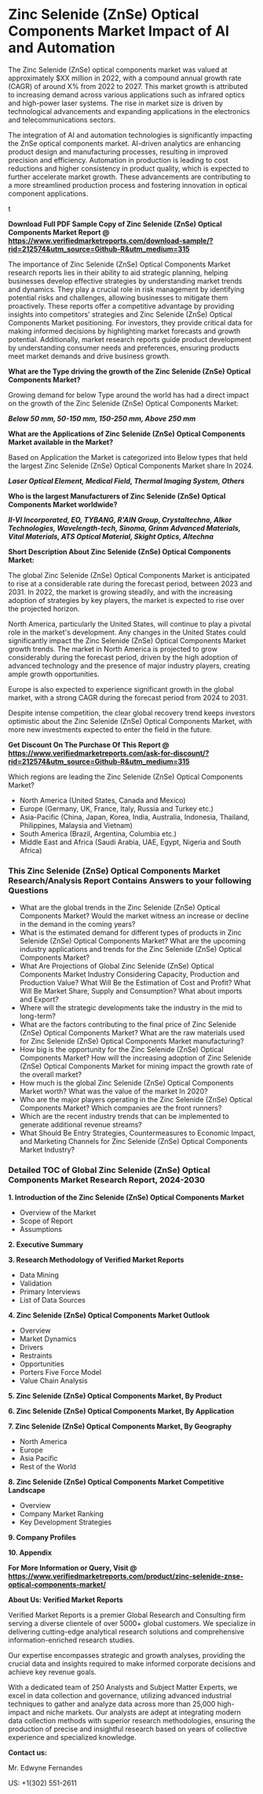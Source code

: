 <meta name="title" content="Global Zinc Selenide (ZnSe) Optical Components Market Impact of AI and Automation"><meta name="description" content="The Zinc Selenide (ZnSe) optical components market was valued at approximately $XX million in 2022, with a compound annual growth rate (CAGR) of around X% from 2022 to"><meta name="title" content="Zinc Selenide (ZnSe) Optical Components Market Size, Share, Scope, Trends, Growth, Opportunities, Analysis, Forecast"><h1>Zinc Selenide (ZnSe) Optical Components Market Impact of AI and Automation</h1><p>The Zinc Selenide (ZnSe) optical components market was valued at approximately $XX million in 2022, with a compound annual growth rate (CAGR) of around X% from 2022 to 2027. This market growth is attributed to increasing demand across various applications such as infrared optics and high-power laser systems. The rise in market size is driven by technological advancements and expanding applications in the electronics and telecommunications sectors.</p><p>The integration of AI and automation technologies is significantly impacting the ZnSe optical components market. AI-driven analytics are enhancing product design and manufacturing processes, resulting in improved precision and efficiency. Automation in production is leading to cost reductions and higher consistency in product quality, which is expected to further accelerate market growth. These advancements are contributing to a more streamlined production process and fostering innovation in optical component applications.</p>t</p><p id="" class=""><strong>Download Full PDF Sample Copy of Zinc Selenide (ZnSe) Optical Components Market Report @ <a href="https://www.verifiedmarketreports.com/download-sample/?rid=212574&utm_source=Github-R&utm_medium=315" target="_blank">https://www.verifiedmarketreports.com/download-sample/?rid=212574&utm_source=Github-R&utm_medium=315</a></strong></p><p>The importance of&nbsp;Zinc Selenide (ZnSe) Optical Components Market research reports lies in their ability to aid strategic planning, helping businesses develop effective strategies by understanding market trends and dynamics. They play a crucial role in risk management by identifying potential risks and challenges, allowing businesses to mitigate them proactively. These reports offer a competitive advantage by providing insights into competitors' strategies and Zinc Selenide (ZnSe) Optical Components Market positioning. For investors, they provide critical data for making informed decisions by highlighting market forecasts and growth potential. Additionally, market research reports guide product development by understanding consumer needs and preferences, ensuring products meet market demands and drive business growth.</p><p><strong>What are the&nbsp;Type driving the growth of the Zinc Selenide (ZnSe) Optical Components Market?</strong></p><p id="" class="">Growing demand for below Type around the world has had a direct impact on the growth of the Zinc Selenide (ZnSe) Optical Components Market:</p><em><strong>Below 50 mm, 50-150 mm, 150-250 mm, Above 250 mm</strong></em></p><strong>What are the&nbsp;Applications&nbsp;of Zinc Selenide (ZnSe) Optical Components Market available in the Market?</strong></p><p id="" class="">Based on Application the Market is categorized into Below types that held the largest Zinc Selenide (ZnSe) Optical Components Market share In 2024.</p><em><strong>Laser Optical Element, Medical Field, Thermal Imaging System, Others</strong></em></p><strong>Who is the largest Manufacturers of Zinc Selenide (ZnSe) Optical Components Market worldwide?</strong></p><p><em><strong>II-VI Incorporated, EO, TYBANG, R'AIN Group, Crystaltechno, Alkor Technologies, Wavelength-tech, Sinoma, Grinm Advanced Materials, Vital Materials, ATS Optical Material, Skight Optics, Altechna</strong></em></p><p id="" class=""><strong>Short Description About Zinc Selenide (ZnSe) Optical Components Market:</strong></p><p>The global Zinc Selenide (ZnSe) Optical Components Market is anticipated to rise at a considerable rate during the forecast period, between 2023 and 2031. In 2022, the market is growing steadily, and with the increasing adoption of strategies by key players, the market is expected to rise over the projected horizon.</p><p>North America, particularly the United States, will continue to play a pivotal role in the market's development. Any changes in the United States could significantly impact the Zinc Selenide (ZnSe) Optical Components Market growth trends. The market in North America is projected to grow considerably during the forecast period, driven by the high adoption of advanced technology and the presence of major industry players, creating ample growth opportunities.</p><p>Europe is also expected to experience significant growth in the global market, with a strong CAGR during the forecast period from 2024 to 2031.</p><p>Despite intense competition, the clear global recovery trend keeps investors optimistic about the Zinc Selenide (ZnSe) Optical Components Market, with more new investments expected to enter the field in the future.</p><p id="" class=""><strong>Get Discount On The Purchase Of This Report @ <a href="https://www.verifiedmarketreports.com/ask-for-discount/?rid=212574&utm_source=Github-R&utm_medium=315" target="_blank">https://www.verifiedmarketreports.com/ask-for-discount/?rid=212574&utm_source=Github-R&utm_medium=315</a></strong></p>Which regions are leading the Zinc Selenide (ZnSe) Optical Components Market?</p><ul><li>North America (United States, Canada and Mexico)</li><li>Europe (Germany, UK, France, Italy, Russia and Turkey etc.)</li><li>Asia-Pacific (China, Japan, Korea, India, Australia, Indonesia, Thailand, Philippines, Malaysia and Vietnam)</li><li>South America (Brazil, Argentina, Columbia etc.)</li><li>Middle East and Africa (Saudi Arabia, UAE, Egypt, Nigeria and South Africa)</li></ul><h3 id="" class="">This Zinc Selenide (ZnSe) Optical Components Market Research/Analysis Report Contains Answers to your following Questions</h3><ul><li>What are the global trends in the Zinc Selenide (ZnSe) Optical Components Market? Would the market witness an increase or decline in the demand in the coming years?</li><li>What is the estimated demand for different types of products in Zinc Selenide (ZnSe) Optical Components Market? What are the upcoming industry applications and trends for the Zinc Selenide (ZnSe) Optical Components Market?</li><li>What Are Projections of Global Zinc Selenide (ZnSe) Optical Components Market Industry Considering Capacity, Production and Production Value? What Will Be the Estimation of Cost and Profit? What Will Be Market Share, Supply and Consumption? What about imports and Export?</li><li>Where will the strategic developments take the industry in the mid to long-term?</li><li>What are the factors contributing to the final price of Zinc Selenide (ZnSe) Optical Components Market? What are the raw materials used for Zinc Selenide (ZnSe) Optical Components Market manufacturing?</li><li>How big is the opportunity for the Zinc Selenide (ZnSe) Optical Components Market? How will the increasing adoption of Zinc Selenide (ZnSe) Optical Components Market for mining impact the growth rate of the overall market?</li><li>How much is the global Zinc Selenide (ZnSe) Optical Components Market worth? What was the value of the market In 2020?</li><li>Who are the major players operating in the Zinc Selenide (ZnSe) Optical Components Market? Which companies are the front runners?</li><li>Which are the recent industry trends that can be implemented to generate additional revenue streams?</li><li>What Should Be Entry Strategies, Countermeasures to Economic Impact, and Marketing Channels for Zinc Selenide (ZnSe) Optical Components Market Industry?</li></ul><h3 id="" class="">Detailed TOC of Global Zinc Selenide (ZnSe) Optical Components Market Research Report, 2024-2030</h3><p id="" class=""><strong>1. Introduction of the Zinc Selenide (ZnSe) Optical Components Market</strong></p><ul><li>Overview of the Market</li><li>Scope of Report</li><li>Assumptions</li></ul><p id="" class=""><strong>2. Executive Summary</strong></p><p id="" class=""><strong>3. Research Methodology of Verified Market Reports</strong></p><ul><li>Data Mining</li><li>Validation</li><li>Primary Interviews</li><li>List of Data Sources</li></ul><p id="" class=""><strong>4. Zinc Selenide (ZnSe) Optical Components Market Outlook</strong></p><ul><li>Overview</li><li>Market Dynamics</li><li>Drivers</li><li>Restraints</li><li>Opportunities</li><li>Porters Five Force Model</li><li>Value Chain Analysis</li></ul><p id="" class=""><strong>5. Zinc Selenide (ZnSe) Optical Components Market, By Product</strong></p><p id="" class=""><strong>6. Zinc Selenide (ZnSe) Optical Components Market, By Application</strong></p><p id="" class=""><strong>7. Zinc Selenide (ZnSe) Optical Components Market, By Geography</strong></p><ul><li>North America</li><li>Europe</li><li>Asia Pacific</li><li>Rest of the World</li></ul><p id="" class=""><strong>8. Zinc Selenide (ZnSe) Optical Components Market Competitive Landscape</strong></p><ul><li>Overview</li><li>Company Market Ranking</li><li>Key Development Strategies</li></ul><p id="" class=""><strong>9. Company Profiles</strong></p><p id="" class=""><strong>10. Appendix</strong></p><p id="" class=""><strong>For More Information or Query, Visit @ <a href="https://www.verifiedmarketreports.com/product/zinc-selenide-znse-optical-components-market/" target="_blank">https://www.verifiedmarketreports.com/product/zinc-selenide-znse-optical-components-market/</a></strong></p><p id="" class=""><strong>About Us: Verified Market Reports</strong></p><p id="" class="">Verified Market Reports is a premier Global Research and Consulting firm serving a diverse clientele of over 5000+ global customers. We specialize in delivering cutting-edge analytical research solutions and comprehensive information-enriched research studies.</p><p id="" class="">Our expertise encompasses strategic and growth analyses, providing the crucial data and insights required to make informed corporate decisions and achieve key revenue goals.</p><p id="" class="">With a dedicated team of 250 Analysts and Subject Matter Experts, we excel in data collection and governance, utilizing advanced industrial techniques to gather and analyze data across more than 25,000 high-impact and niche markets. Our analysts are adept at integrating modern data collection methods with superior research methodologies, ensuring the production of precise and insightful research based on years of collective experience and specialized knowledge.</p><p id="" class=""><strong>Contact us:</strong></p><p id="" class="">Mr. Edwyne Fernandes</p><p id="" class="">US: +1(302) 551-2611</p>